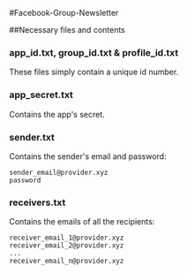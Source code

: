 #Facebook-Group-Newsletter

##Necessary files and contents

### app\_id.txt, group\_id.txt & profile\_id.txt
These files simply contain a unique id number.

### app\_secret.txt
Contains the app's secret.

### sender.txt
Contains the sender's email and password:

	sender_email@provider.xyz
	password

### receivers.txt
Contains the emails of all the recipients:

	receiver_email_1@provider.xyz
	receiver_email_2@provider.xyz
	...
	receiver_email_n@provider.xyz
